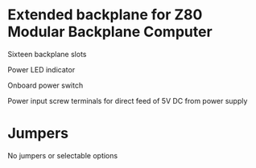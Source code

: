 # Extended backplane for Z80 Modular Backplane Computer

Sixteen backplane slots

Power LED indicator

Onboard power switch

Power input screw terminals for direct feed of 5V DC from power supply

# Jumpers

No jumpers or selectable options
